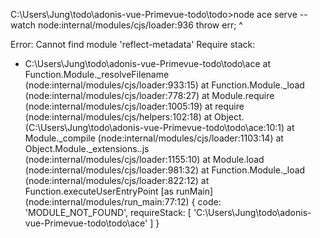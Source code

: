 C:\Users\Jung\todo\adonis-vue-Primevue-todo\todo>node ace serve --watch
node:internal/modules/cjs/loader:936
  throw err;
  ^

Error: Cannot find module 'reflect-metadata'
Require stack:
- C:\Users\Jung\todo\adonis-vue-Primevue-todo\todo\ace
    at Function.Module._resolveFilename (node:internal/modules/cjs/loader:933:15)
    at Function.Module._load (node:internal/modules/cjs/loader:778:27)
    at Module.require (node:internal/modules/cjs/loader:1005:19)
    at require (node:internal/modules/cjs/helpers:102:18)
    at Object.<anonymous> (C:\Users\Jung\todo\adonis-vue-Primevue-todo\todo\ace:10:1)
    at Module._compile (node:internal/modules/cjs/loader:1103:14)
    at Object.Module._extensions..js (node:internal/modules/cjs/loader:1155:10)
    at Module.load (node:internal/modules/cjs/loader:981:32)
    at Function.Module._load (node:internal/modules/cjs/loader:822:12)
    at Function.executeUserEntryPoint [as runMain] (node:internal/modules/run_main:77:12) {
  code: 'MODULE_NOT_FOUND',
  requireStack: [ 'C:\\Users\\Jung\\todo\\adonis-vue-Primevue-todo\\todo\\ace' ]
}